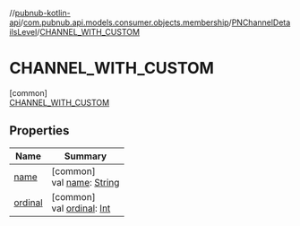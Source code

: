 //[pubnub-kotlin-api](../../../../index.md)/[com.pubnub.api.models.consumer.objects.membership](../../index.md)/[PNChannelDetailsLevel](../index.md)/[CHANNEL_WITH_CUSTOM](index.md)

# CHANNEL_WITH_CUSTOM

[common]\
[CHANNEL_WITH_CUSTOM](index.md)

## Properties

| Name | Summary |
|---|---|
| [name](index.md#-372974862%2FProperties%2F1885423883) | [common]<br>val [name](index.md#-372974862%2FProperties%2F1885423883): [String](https://kotlinlang.org/api/latest/jvm/stdlib/kotlin/-string/index.html) |
| [ordinal](index.md#-739389684%2FProperties%2F1885423883) | [common]<br>val [ordinal](index.md#-739389684%2FProperties%2F1885423883): [Int](https://kotlinlang.org/api/latest/jvm/stdlib/kotlin/-int/index.html) |
